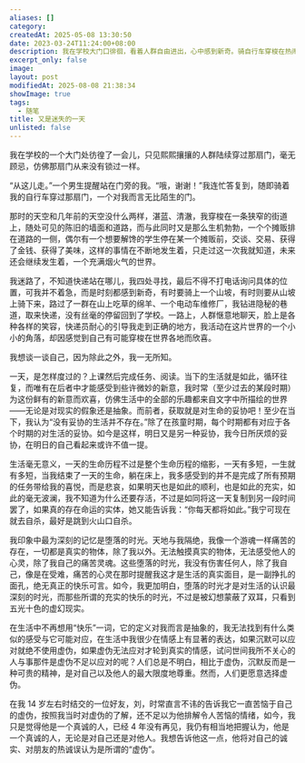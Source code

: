 ```yaml
---
aliases: []
category: 
createdAt: 2025-05-08 13:30:50
date: 2023-03-24T11:24:00+08:00
description: 我在学校大门口徘徊，看着人群自由进出，心中感到新奇。骑自行车穿梭在热闹的街道上，尽管迷路，依然享受探索的乐趣。生活的日常是重复的，只有阅读能带来些许新意。我反思生活的妥协，发现每个阶段都有其独特的挑战。堕落的时光让我感到与世界隔绝，只有自己的痛苦存在。我开始不再追求“快乐”，而是尊重沉默。与朋友刘的友谊让我意识到真诚的重要，尽管他曾苦恼于虚伪，我依然认为他是真诚的人。
excerpt_only: false
image: 
layout: post
modifiedAt: 2025-08-08 21:38:34
showImage: true
tags:
  - 随笔
title: 又是迷失的一天
unlisted: false
---
```


我在学校的一个大门处彷徨了一会儿，只见熙熙攘攘的人群陆续穿过那扇门，毫无顾忌，仿佛那扇门从来没有锁过一样。

“从这儿走。”一个男生提醒站在门旁的我。“哦，谢谢！”我连忙答复到，随即骑着我的自行车穿过那扇门，一个对我而言无比陌生的门。

那时的天空和几年前的天空没什么两样，湛蓝、清澈，我穿梭在一条狭窄的街道上，随处可见的陈旧的墙面和道路，而与此同时又是那么生机勃勃，一个个摊贩排在道路的一侧，偶尔有一个想要解馋的学生停在某一个摊贩前，交谈、交易、获得了金钱、获得了美味，这样的事情在不断地发生着，只走过这一次我就知道，未来还会继续发生着，一个充满烟火气的世界。

我迷路了，不知道快递站在哪儿，我四处寻找，最后不得不打电话询问具体的位置，可我并不着急，而是时刻都感到新奇，有时要骑上一个山坡，有时则要从山坡上骑下来，路过了一群在山上吃草的绵羊、一个电动车维修厂，我钻进隐秘的巷道，取来快递，没有丝毫的停留回到了学校。一路上，人群惬意地聊天，脸上是各种各样的笑容，快递员耐心的引导我走到正确的地方，我活动在这片世界的一个小小的角落，却因感觉到自己有可能穿梭在世界各地而欣喜。

我想谈一谈自己，因为除此之外，我一无所知。

一天，是怎样度过的？上课然后完成任务、阅读。当下的生活就是如此，循环往复，而唯有在后者中才能感受到些许微妙的新意，我时常（至少过去的某段时期）为这份鲜有的新意而欢喜，仿佛生活中的全部的乐趣都来自文字中所描绘的世界——无论是对现实的假象还是抽象。而前者，获取就是对生命的妥协吧！至少在当下，我认为“没有妥协的生活并不存在。”除了在孩童时期，每个时期都有对应于各个时期的对生活的妥协。如今是这样，明日又是另一种妥协，我今日所厌烦的妥协，在明日的自己看起来或许不值一提。

生活毫无意义，一天的生命历程不过是整个生命历程的缩影，一天有多短，一生就有多短，当我结束了一天的生命，躺在床上，我多感受到的并不是完成了所有预期的任务带给我的喜悦，而是悲哀，如果明天也是如此的顺利，也是如此的充实，如此的毫无波澜，我不知道为什么还要存活，不过是如同将这一天复制到另一段时间罢了，如果真的存在命运的实体，她又能告诉我：“你每天都将如此。”我宁可现在就去自杀，最好是跳到火山口自杀。

我印象中最为深刻的记忆是堕落的时光。天地与我隔绝，我像一个游魂一样痛苦的存在，一切都是真实的物体，除了我以外。无法触摸真实的物体，无法感受他人的心灵，除了我自己的痛苦灵魂。这些堕落的时光，我没有伤害任何人，除了我自己，像是在受难，痛苦的心灵在那时提醒我这才是生活的真实面目，是一副挣扎的面孔，绝无真正的快乐可言。如今，我更加明白，堕落的时光才是对生活的认识最深刻的时光，而那些所谓的充实的快乐的时光，不过是被幻想蒙蔽了双耳，只看到五光十色的虚幻现实。

在生活中不再想用“快乐”一词，它的定义对我而言是抽象的，我无法找到有什么类似的感受与它可能对应，在生活中我很少在情感上有显著的表达，如果沉默可以应对就绝不使用虚伪，如果虚伪无法应对才轮到真实的情感，试问世间我所不关心的人与事那件是虚伪不足以应对的呢？人们总是不明白，相比于虚伪，沉默反而是一种可贵的精神，是对自己以及他人的最大限度地尊重。然而，人们更愿意选择虚伪。

在我 14 岁左右时结交的一位好友，刘，时常直言不讳的告诉我它一直苦恼于自己的虚伪，按照我当时对虚伪的了解，还不足以为他排解令人苦恼的情绪，如今，我只是觉得他是一个真诚的人，已经 4 年没有再见，我仍有相当地把握认为，他是一个真诚的人，无论是对自己还是对他人。我想告诉他这一点，他将对自己的诚实、对朋友的热诚误认为是所谓的“虚伪”。
